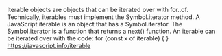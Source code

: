 Iterable objects are objects that can be iterated over with for..of.
Technically, iterables must implement the Symbol.iterator method.
A JavaScript iterable is an object that has a Symbol.iterator.
The Symbol.iterator is a function that returns a next() function.
An iterable can be iterated over with the code: for (const x of iterable) { }
https://javascript.info/iterable
